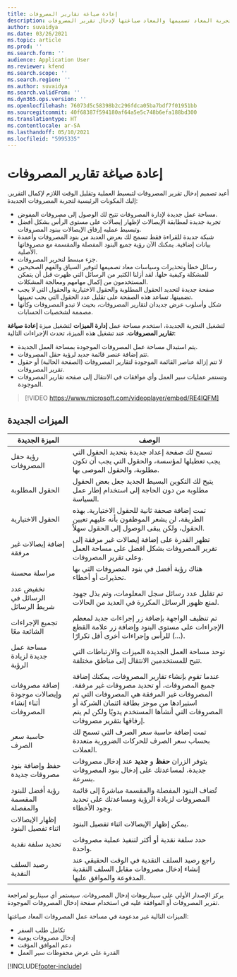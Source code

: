 ```yaml
---
title: إعادة صياغة تقارير المصروفات
description: يشرح هذا الموضوع التجربة المعاد تصميمها والمعاد صياغتها لإدخال تقرير المصروفات.
author: suvaidya
ms.date: 03/26/2021
ms.topic: article
ms.prod: ''
ms.search.form: ''
audience: Application User
ms.reviewer: kfend
ms.search.scope: ''
ms.search.region: ''
ms.author: suvaidya
ms.search.validFrom: ''
ms.dyn365.ops.version: ''
ms.openlocfilehash: 76073d5c58398b2c296fdca05ba7bdf7f01951bb
ms.sourcegitcommit: 40f68387f594180af64a5e5c748b6efa188bd300
ms.translationtype: HT
ms.contentlocale: ar-SA
ms.lasthandoff: 05/10/2021
ms.locfileid: "5995335"
---
```

# <a name="expense-reports-reimagined"></a>إعادة صياغة تقارير المصروفات

أعيد تصميم إدخال تقرير المصروفات لتبسيط العملية وتقليل الوقت اللازم لإكمال التقرير. إليك المكونات الرئيسية لتجربة المصروفات الجديدة:

- مساحة عمل جديدة لإدارة المصروفات تتيح لك الوصول إلى مصروفات المفوض.
- تجربة جديدة لمطابقة الإيصالات لإظهار إيصالات على مستوى الرأس بشكل أفضل وتبسيط عمليه إرفاق الإيصالات ببنود المصروفات.
- شبكة جديدة للقراءة فقط تسمح لك بعرض العديد من بنود المصروفات وأعمدة بيانات إضافية. يمكنك الآن رؤية جميع البنود المفصلة والمقسمة مع مصروفاتها الأصلية.
- جزء مبسط لتحرير المصروفات.
- رسائل خطأ وتحذيرات وسياسات معاد تصميمها لتوفير السياق والفهم الصحيحين للمشكلة وكيفية حلها. لقد أزلنا الكثير من الرسائل التي ظهرت قبل أن يتمكن المستخدمون من إكمال مهامهم ومعالجة المشكلات.
- صفحة جديدة لتحديد الحقول المطلوبة والحقول الاختيارية والحقول التي لا يجب تضمينها. تساعد هذه الصفحة على تقليل عدد الحقول التي يجب تعيينها.
- شكل وأسلوب عرض جديدان لتقارير المصروفات، بحيث لا تبدو المصروفات وكأنها مصممة لشخصيات الحسابات.

لتشغيل التجربة الجديدة، استخدم مساحة عمل **إدارة الميزات** لتشغيل ميزة **إعادة صياغة تقارير المصروفات**. عند تشغيل هذه الميزة، تحدث الإجراءات التالية:

- يتم استبدال مساحة عمل المصروفات الموجودة بمساحة العمل الجديدة.
- تتم إضافة عنصر قائمة جديد لرؤية حقل المصروفات.
- لا تتم إزالة عناصر القائمة الموجودة لتقارير المصروفات (الصفحة الحالية) أو حقول تقرير المصروفات.
- وتستمر عمليات سير العمل وأي موافقات في الانتقال إلى صفحه تقارير المصروفات الموجودة.

> [!VIDEO https://www.microsoft.com/videoplayer/embed/RE4IQFM]

## <a name="new-features"></a>الميزات الجديدة

| الميزة الجديدة | الوصف  |
|---|----|
| رؤية حقل المصروفات | تسمح لك صفحة إعداد جديدة بتحديد الحقول التي يجب تعطيلها لمؤسسة، والحقول التي يجب أن تكون مطلوبة، والحقول الموصى بها. |
| الحقول المطلوبة | يتيح لك التكوين البسيط الجديد جعل بعض الحقول مطلوبة من دون الحاجة إلى استخدام إطار عمل السياسة. |
| الحقول الاختيارية | تمت إضافة صحفة ثانية للحقول الاختيارية. بهذه الطريقة، لن يشعر الموظفون بأنه عليهم تعيين الحقول، ولكن يبقى الوصول إلى الحقول سهلاً. |
| إضافة إيصالات غير مرفقة | تظهر القدرة على إضافة إيصالات غير مرفقة إلى تقرير المصروفات بشكل افضل على مساحة العمل وعلى تقرير المصروفات. |
| مراسلة محسنة | هناك رؤية أفضل في بنود المصروفات التي بها تحذيرات أو أخطاء. |
| تخفيض عدد الرسائل في شريط الرسائل| تم تقليل عدد رسائل سجل المعلومات، وتم بذل جهود لمنع ظهور الرسائل المكررة في العديد من الحالات. |
| تجميع الإجراءات الشائعة معًا | تم تنظيف الواجهة بإضافة زر إجراءات جديد لمعظم الإجراءات على مستوى البنود وإضافة زر علامة القطع (...) للرأس وإجراءات أخرى أقل تكرارًا. |
| مساحة عمل جديدة لزيادة الرؤية | توحد مساحة العمل الجديدة الميزات والارتباطات التي تتيح للمستخدمين الانتقال إلى مناطق مختلفة. |
| إضافة مصروفات وإيصالات موجودة أثناء إنشاء المصروفات | عندما تقوم بإنشاء تقارير المصروفات، يمكنك إضافة جميع المصروفات، أو تحديد مصروفات غير مرفقة. المصروفات غير المرفقة هي المصروفات التي تم استيرادها من موجز بطاقة ائتمان الشركة أو المصروفات التي أنشأها المستخدم يدويًا ولكن لم يتم إرفاقها بتقرير مصروفات.|
| حاسبة سعر الصرف | تمت إضافة حاسبة سعر الصرف التي تسمح لك بحساب سعر الصرف للحركات الضرورية متعددة العملات. |
| حفظ وإضافة بنود مصروفات جديدة | يتوفر الزران **حفظ** و **جديد** عند إدخال مصروفات جديدة، لمساعدتك على إدخال بنود المصروفات بسرعة. |
| رؤية أفضل للبنود المقسمة والمفصلة | تُضاف البنود المفصلة والمقسمة مباشرةً إلى قائمة المصروفات لزيادة الرؤية ومساعدتك على تحديد وجود الأخطاء. |
| إظهار الإيصالات اثناء تفصيل البنود | يمكن إظهار الإيصالات اثناء تفصيل البنود. |
| تحديد سلفة نقدية | حدد سلفة نقدية أو أكثر لتنفيذ عملية مصروفات واحدة. |
| رصيد السلف النقدية | راجع رصيد السلف النقدية في الوقت الحقيقي عند إنشاء إدخال مصروفات مقابل السلف النقدية المدفوعة والموافق عليها. |

يركز الإصدار الأولي على سيناريوهات إدخال المصروفات. سيستمر أي سيناريو لمراجعة تقرير المصروفات أو الموافقة عليه في استخدام صفحة إدخال المصروفات الموجودة.

الميزات التالية غير مدعومة في مساحة عمل المصروفات المعاد صياغتها:

- تكامل طلب السفر
- إدخال مصروفات يومية
- دعم الموافق المؤقت
- القدرة على عرض محفوظات سير العمل


[!INCLUDE[footer-include](../includes/footer-banner.md)]
